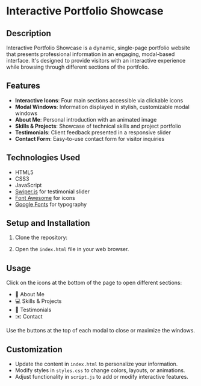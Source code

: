# Interactive Portfolio Showcase

## Description

Interactive Portfolio Showcase is a dynamic, single-page portfolio website that presents professional information in an engaging, modal-based interface. It's designed to provide visitors with an interactive experience while browsing through different sections of the portfolio.

## Features

- **Interactive Icons**: Four main sections accessible via clickable icons
- **Modal Windows**: Information displayed in stylish, customizable modal windows
- **About Me**: Personal introduction with an animated image
- **Skills & Projects**: Showcase of technical skills and project portfolio
- **Testimonials**: Client feedback presented in a responsive slider
- **Contact Form**: Easy-to-use contact form for visitor inquiries

## Technologies Used

- HTML5
- CSS3
- JavaScript
- [Swiper.js](https://swiperjs.com/) for testimonial slider
- [Font Awesome](https://fontawesome.com/) for icons
- [Google Fonts](https://fonts.google.com/) for typography

## Setup and Installation

1. Clone the repository:


2. Open the `index.html` file in your web browser.

## Usage

Click on the icons at the bottom of the page to open different sections:

- 📇 About Me
- 💻 Skills & Projects
- 👥 Testimonials
- ✉️ Contact

Use the buttons at the top of each modal to close or maximize the windows.

## Customization

- Update the content in `index.html` to personalize your information.
- Modify styles in `styles.css` to change colors, layouts, or animations.
- Adjust functionality in `script.js` to add or modify interactive features.